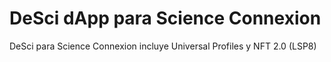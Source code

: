 # DeSci dApp para Science Connexion
DeSci para Science Connexion incluye Universal Profiles y NFT 2.0 (LSP8)
